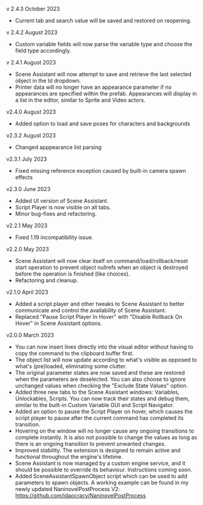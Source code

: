 v 2.4.3 October 2023
- Current tab and search value will be saved and restored on reopening. 

v 2.4.2 August 2023
- Custom variable fields will now parse the variable type and choose the field type accordingly.

v 2.4.1 August 2023
- Scene Assistant will now attempt to save and retrieve the last selected object in the Id dropdown.
- Printer data will no longer have an appearance parameter if no appearances are specified within the prefab. Appearances will display in a list in the editor, similar to Sprite and Video actors.  

v2.4.0 August 2023
- Added option to load and save poses for characters and backgrounds


v2.3.2 August 2023
- Changed apppearance list parsing 

v2.3.1 July 2023
- Fixed missing reference exception caused by built-in camera spawn effects

v2.3.0 June 2023
- Added UI version of Scene Assistant.
- Script Player is now visible on all tabs.
- Minor bug-fixes and refactoring.

v2.2.1 May 2023
- Fixed 1.19 incompatibility issue.

v2.2.0 May 2023
- Scene Assistant will now clear itself on command/load/rollback/reset start operation to prevent object nullrefs when an object is destroyed before the operation is finished (like choices).
- Refactoring and cleanup.

v2.1.0 April 2023
- Added a script player and other tweaks to Scene Assistant to better communicate and control the availability of Scene Assistant. 
- Replaced "Pause Script Player In Hover" with "Disable Rollback On Hover" in Scene Assistant options. 

v2.0.0 March 2023
- You can now insert lines directly into the visual editor without having to copy the command to the clipboard buffer first.
- The object list will now update according to what's visible as opposed to what's (pre)loaded, eliminating some clutter.
- The original parameter states are now saved and these are restored when the parameters are deselected. You can also choose to ignore unchanged values when checking the "Exclude State Values" option.
- Added three new tabs to the Scene Assistant windows: Variables, Unlockables, Scripts. You can now track their states and debug them, similar to the built-in Custom Variable GUI and Script Navigator.
- Added an option to pause the Script Player on hover, which causes the script player to pause after the current command has completed its transition.
- Hovering on the window will no longer cause any ongoing transitions to complete instantly. It is also not possible to change the values as long as there is an ongoing transition to prevent unwanted changes.
- Improved stability. The extension is designed to remain active and functional throughout the engine's lifetime.
- Scene Assistant is now managed by a custom engine service, and it should be possible to override its behaviour. Instructions coming soon.
- Added SceneAssistantSpawnObject script which can be used to add parameters to spawn objects. A working example can be found in my newly updated NaninovelPostProcess V2: https://github.com/idaocracy/NaninovelPostProcess